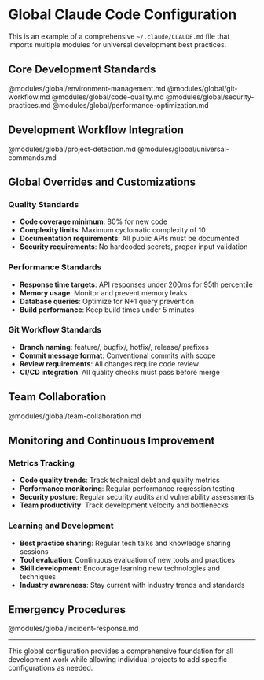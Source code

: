 # Global Claude Code Configuration

This is an example of a comprehensive `~/.claude/CLAUDE.md` file that imports multiple modules for universal development best practices.

## Core Development Standards

@modules/global/environment-management.md
@modules/global/git-workflow.md
@modules/global/code-quality.md
@modules/global/security-practices.md
@modules/global/performance-optimization.md

## Development Workflow Integration

@modules/global/project-detection.md
@modules/global/universal-commands.md

## Global Overrides and Customizations

### Quality Standards
- **Code coverage minimum**: 80% for new code
- **Complexity limits**: Maximum cyclomatic complexity of 10
- **Documentation requirements**: All public APIs must be documented
- **Security requirements**: No hardcoded secrets, proper input validation

### Performance Standards
- **Response time targets**: API responses under 200ms for 95th percentile
- **Memory usage**: Monitor and prevent memory leaks
- **Database queries**: Optimize for N+1 query prevention
- **Build performance**: Keep build times under 5 minutes

### Git Workflow Standards
- **Branch naming**: feature/, bugfix/, hotfix/, release/ prefixes
- **Commit message format**: Conventional commits with scope
- **Review requirements**: All changes require code review
- **CI/CD integration**: All quality checks must pass before merge

## Team Collaboration

@modules/global/team-collaboration.md

## Monitoring and Continuous Improvement

### Metrics Tracking
- **Code quality trends**: Track technical debt and quality metrics
- **Performance monitoring**: Regular performance regression testing
- **Security posture**: Regular security audits and vulnerability assessments
- **Team productivity**: Track development velocity and bottlenecks

### Learning and Development
- **Best practice sharing**: Regular tech talks and knowledge sharing sessions
- **Tool evaluation**: Continuous evaluation of new tools and practices
- **Skill development**: Encourage learning new technologies and techniques
- **Industry awareness**: Stay current with industry trends and standards

## Emergency Procedures

@modules/global/incident-response.md

---

This global configuration provides a comprehensive foundation for all development work while allowing individual projects to add specific configurations as needed.